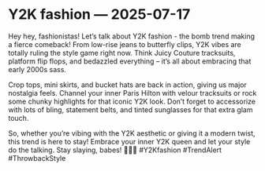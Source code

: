 # Y2K fashion — 2025-07-17

Hey hey, fashionistas! Let’s talk about Y2K fashion - the bomb trend making a fierce comeback! From low-rise jeans to butterfly clips, Y2K vibes are totally ruling the style game right now. Think Juicy Couture tracksuits, platform flip flops, and bedazzled everything – it’s all about embracing that early 2000s sass.

Crop tops, mini skirts, and bucket hats are back in action, giving us major nostalgia feels. Channel your inner Paris Hilton with velour tracksuits or rock some chunky highlights for that iconic Y2K look. Don’t forget to accessorize with lots of bling, statement belts, and tinted sunglasses for that extra glam touch.

So, whether you’re vibing with the Y2K aesthetic or giving it a modern twist, this trend is here to stay! Embrace your inner Y2K queen and let your style do the talking. Stay slaying, babes! 💅🏼✨ #Y2Kfashion #TrendAlert #ThrowbackStyle